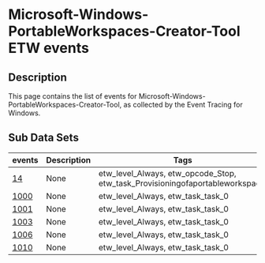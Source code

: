 # Microsoft-Windows-PortableWorkspaces-Creator-Tool ETW events

## Description
This page contains the list of events for Microsoft-Windows-PortableWorkspaces-Creator-Tool, as collected by the Event Tracing for Windows.

## Sub Data Sets
|events|Description|Tags|
|---|---|---|
|[14](events/event-14.md)|None|etw_level_Always, etw_opcode_Stop, etw_task_Provisioningofaportableworkspace.|
|[1000](events/event-1000.md)|None|etw_level_Always, etw_task_task_0|
|[1001](events/event-1001.md)|None|etw_level_Always, etw_task_task_0|
|[1003](events/event-1003.md)|None|etw_level_Always, etw_task_task_0|
|[1006](events/event-1006.md)|None|etw_level_Always, etw_task_task_0|
|[1010](events/event-1010.md)|None|etw_level_Always, etw_task_task_0|
